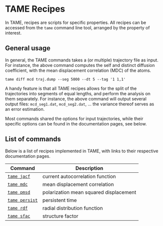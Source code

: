 # TAME Recipes 

In TAME, recipes are scripts for specific properties. All recipes can be
accessed from the `tame` command line tool, arranged by the property of
interest. 

## General usage

In general, the TAME commands takes a (or multiple) trajectory file as input.
For instance, the above command computes the self and distinct diffusion
coefficient, with the mean displacement correlation (MDC) of the atoms.

```
tame diff mcd traj.dump --seg 5000 --dt 5 --tag '1 1,1'
```

A handy feature is that all TAME recipes allows for the split of the
trajectories into segments of equal lengths, and perform the analysis on them
separately. For instance, the above command will output several output files:
`mcd_seg1.dat`, `mcd_seg2.dat`, ... the variance thereof serves as an error
estimation.

Most commands shared the options for input trajectories, while their specific
options can be found in the documentation pages, see below.

## List of commands

Below is a list of recipes implemented in TAME, with links to their respective
documentation pages.

| Command                      | Description                            |
|------------------------------|----------------------------------------|
| [`tame jacf`](jacf.md)       | current autocorrelation function       |
| [`tame mdc`](mdc.md)         | mean displacement correlation          |
| [`tame pmsd`](pmsd.md)       | polarization mean squared displacement |
| [`tame persist`](persist.md) | persistent time                        |
| [`tame rdf`](rdf.md)         | radial distribution function           |
| [`tame sfac`](sfac.md)       | structure factor                       |

